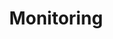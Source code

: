 ---
title: Monitoring
description: Documentation explaining how to monitor, generate logs for, and debug NGINX and NGINX Plus.
weight: 700
menu:
  docs:
    parent: NGINX Plus
---